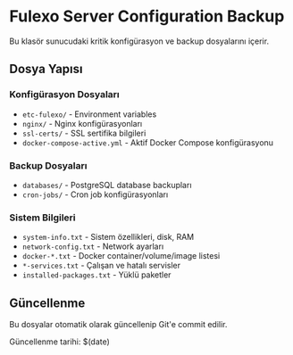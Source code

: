 # Fulexo Server Configuration Backup

Bu klasör sunucudaki kritik konfigürasyon ve backup dosyalarını içerir.

## Dosya Yapısı

### Konfigürasyon Dosyaları
- `etc-fulexo/` - Environment variables
- `nginx/` - Nginx konfigürasyonları
- `ssl-certs/` - SSL sertifika bilgileri
- `docker-compose-active.yml` - Aktif Docker Compose konfigürasyonu

### Backup Dosyaları
- `databases/` - PostgreSQL database backupları
- `cron-jobs/` - Cron job konfigürasyonları

### Sistem Bilgileri
- `system-info.txt` - Sistem özellikleri, disk, RAM
- `network-config.txt` - Network ayarları
- `docker-*.txt` - Docker container/volume/image listesi
- `*-services.txt` - Çalışan ve hatalı servisler
- `installed-packages.txt` - Yüklü paketler

## Güncellenme
Bu dosyalar otomatik olarak güncellenip Git'e commit edilir.

Güncellenme tarihi: $(date)
